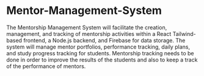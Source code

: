 # Mentor-Management-System
The Mentorship Management System will facilitate the creation, management, and tracking of mentorship activities within a React Tailwind-based frontend, a Node.js backend, and Firebase for data storage. The system will manage mentor portfolios, performance tracking, daily plans, and study progress tracking for students. Mentorship tracking needs to be done in order to improve the results of the students and also to keep a track of the performance of mentors.
